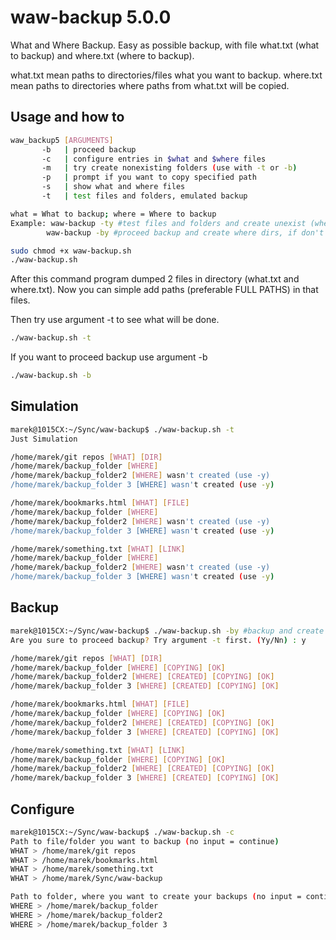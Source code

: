 # waw-backup 5.0.0

What and Where Backup.
Easy as possible backup,
    with file what.txt (what to backup) and
    where.txt (where to backup).

what.txt mean paths to directories/files what you want to backup.
where.txt mean paths to directories where paths from what.txt will be copied.

## Usage and how to

```bash
waw_backup5 [ARGUMENTS]
       -b   | proceed backup
       -c   | configure entries in $what and $where files
       -m   | try create nonexisting folders (use with -t or -b)
       -p   | prompt if you want to copy specified path
       -s   | show what and where files
       -t   | test files and folders, emulated backup

what = What to backup; where = Where to backup
Example: waw-backup -ty #test files and folders and create unexist (where) dirs
        waw-backup -by #proceed backup and create where dirs, if don't exist
```

```bash
sudo chmod +x waw-backup.sh
./waw-backup.sh
```

After this command program dumped 2 files in directory (what.txt and where.txt).
Now you can simple add paths (preferable FULL PATHS) in that files.

Then try use argument -t to see what will be done.

```bash
./waw-backup.sh -t
```

If you want to proceed backup use argument -b

```bash
./waw-backup.sh -b
```

## Simulation

```bash
marek@1015CX:~/Sync/waw-backup$ ./waw-backup.sh -t
Just Simulation

/home/marek/git repos [WHAT] [DIR]
/home/marek/backup_folder [WHERE]
/home/marek/backup_folder2 [WHERE] wasn't created (use -y)
/home/marek/backup_folder 3 [WHERE] wasn't created (use -y)

/home/marek/bookmarks.html [WHAT] [FILE]
/home/marek/backup_folder [WHERE]
/home/marek/backup_folder2 [WHERE] wasn't created (use -y)
/home/marek/backup_folder 3 [WHERE] wasn't created (use -y)

/home/marek/something.txt [WHAT] [LINK]
/home/marek/backup_folder [WHERE]
/home/marek/backup_folder2 [WHERE] wasn't created (use -y)
/home/marek/backup_folder 3 [WHERE] wasn't created (use -y)
```

## Backup

```bash
marek@1015CX:~/Sync/waw-backup$ ./waw-backup.sh -by #backup and create folders
Are you sure to proceed backup? Try argument -t first. (Yy/Nn) : y

/home/marek/git repos [WHAT] [DIR]
/home/marek/backup_folder [WHERE] [COPYING] [OK]
/home/marek/backup_folder2 [WHERE] [CREATED] [COPYING] [OK]
/home/marek/backup_folder 3 [WHERE] [CREATED] [COPYING] [OK]

/home/marek/bookmarks.html [WHAT] [FILE]
/home/marek/backup_folder [WHERE] [COPYING] [OK]
/home/marek/backup_folder2 [WHERE] [CREATED] [COPYING] [OK]
/home/marek/backup_folder 3 [WHERE] [CREATED] [COPYING] [OK]

/home/marek/something.txt [WHAT] [LINK]
/home/marek/backup_folder [WHERE] [COPYING] [OK]
/home/marek/backup_folder2 [WHERE] [CREATED] [COPYING] [OK]
/home/marek/backup_folder 3 [WHERE] [CREATED] [COPYING] [OK]
```

## Configure

```bash
marek@1015CX:~/Sync/waw-backup$ ./waw-backup.sh -c
Path to file/folder you want to backup (no input = continue)
WHAT > /home/marek/git repos
WHAT > /home/marek/bookmarks.html
WHAT > /home/marek/something.txt
WHAT > /home/marek/Sync/waw-backup

Path to folder, where you want to create your backups (no input = continue)
WHERE > /home/marek/backup_folder
WHERE > /home/marek/backup_folder2
WHERE > /home/marek/backup_folder 3
```
